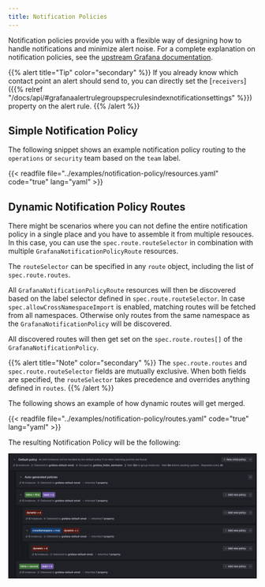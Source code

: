 ```yaml
---
title: Notification Policies
---
```


Notification policies provide you with a flexible way of designing how to handle notifications and minimize alert noise.
For a complete explanation on notification policies, see the [upstream Grafana documentation](https://grafana.com/docs/grafana/latest/alerting/fundamentals/notifications/notification-policies/).

{{% alert title="Tip" color="secondary" %}}
If you already know which contact point an alert should send to, you can directly set the [`receivers`]({{% relref "/docs/api/#grafanaalertrulegroupspecrulesindexnotificationsettings" %}}) property on the alert rule.
{{% /alert %}}

## Simple Notification Policy

The following snippet shows an example notification policy routing to the `operations` or `security` team based on the `team` label.

{{< readfile file="../examples/notification-policy/resources.yaml" code="true" lang="yaml" >}}

## Dynamic Notification Policy Routes

There might be scenarios where you can not define the entire notification policy in a single place and you have to assemble it from multiple resouces.
In this case, you can use the `spec.route.routeSelector` in combination with multiple `GrafanaNotificationPolicyRoute` resources.

The `routeSelector` can be specified in any `route` object, including the list of `spec.route.routes`.

All `GrafanaNotificationPolicyRoute` resources will then be discovered based on the label selector defined in `spec.route.routeSelector`.
In case `spec.allowCrossNamespaceImport` is enabled, matching routes will be fetched from all namespaces.
Otherwise only routes from the same namespace as the `GrafanaNotificationPolicy` will be discovered.

All discovered routes will then get set on the `spec.route.routes[]` of the `GrafanaNotificationPolicy`.

{{% alert title="Note" color="secondary" %}}
The `spec.route.routes` and `spec.route.routeSelector` fields are mutually exclusive.
When both fields are specified, the `routeSelector` takes precedence and overrides anything defined in `routes`.
{{% /alert %}}

The following shows an example of how dynamic routes will get merged.

{{< readfile file="../examples/notification-policy/routes.yaml" code="true" lang="yaml" >}}

The resulting Notification Policy will be the following:

![Dynamic notification policy tree after applying the example routes](./dynamic-notification-policy.png)
